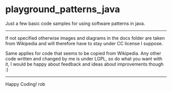 playground_patterns_java
========================

Just a few basic code samples for using software patterns in java.

***

If not specified otherwise images and diagrams in the docs folder are taken from Wikipedia and will therefore have to stay under CC license I suppose.

Same applies for code that seems to be copied from Wikipedia. Any other code written and changed by me is under LGPL, so do what you want with it, I would be happy about feedback and ideas about improvements though :)

***

Happy Coding!
rob